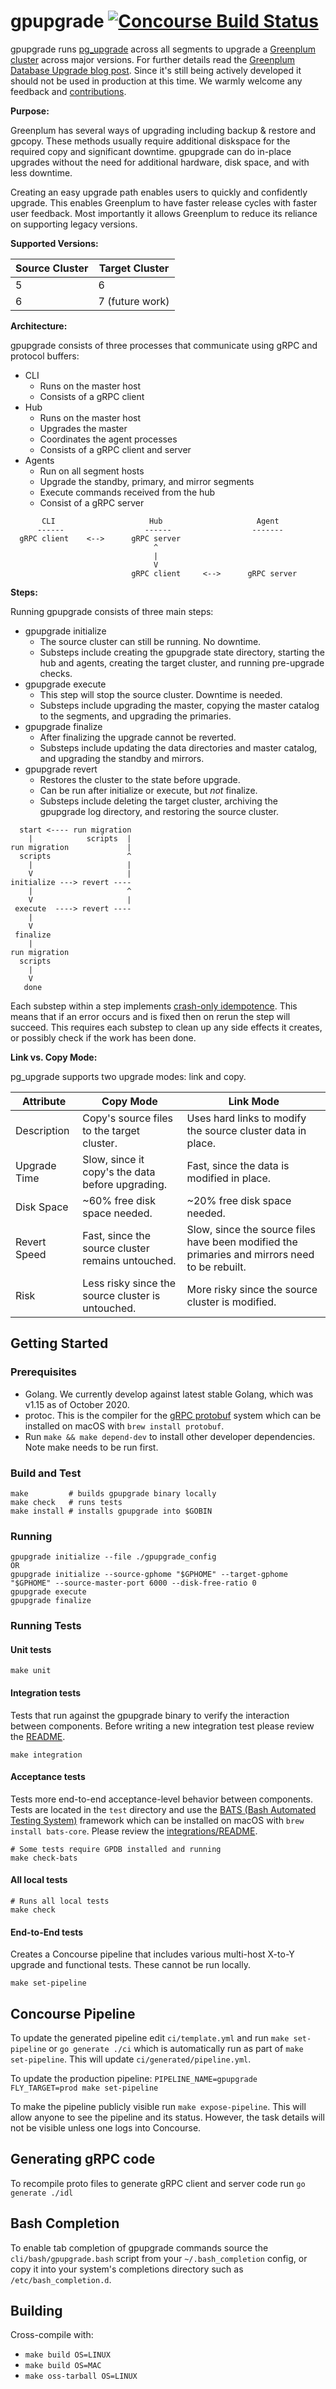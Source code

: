 # gpupgrade [![Concourse Build Status](https://prod.ci.gpdb.pivotal.io/api/v1/teams/main/pipelines/gpupgrade/badge)](https://prod.ci.gpdb.pivotal.io/teams/main/pipelines/gpupgrade)

gpupgrade runs [pg_upgrade](https://www.postgresql.org/docs/current/static/pgupgrade.html)
across all segments to upgrade a [Greenplum cluster](https://github.com/greenplum-db/gpdb)
across major versions. For further details read the [Greenplum Database Upgrade blog post](https://greenplum.org/greenplum-database-upgrade/). Since it's still being actively developed it should not 
be used in production at this time. We warmly welcome any feedback and 
[contributions](https://github.com/greenplum-db/gpupgrade/blob/master/CONTRIBUTING.md).

**Purpose:**

Greenplum has several ways of upgrading including backup & restore and gpcopy.
These methods usually require additional diskspace for the required copy and 
significant downtime. gpupgrade can do in-place upgrades without the need 
for additional hardware, disk space, and with less downtime. 

Creating an easy upgrade path enables users to quickly and confidently upgrade. 
This enables Greenplum to have faster release cycles with faster user feedback. 
Most importantly it allows Greenplum to reduce its reliance on supporting legacy 
versions.

**Supported Versions:**

| Source Cluster | Target Cluster
| --- | ---
| 5 | 6
| 6 | 7 (future work)
 
**Architecture:**

gpupgrade consists of three processes that communicate using gRPC and protocol buffers:
- CLI
  - Runs on the master host
  - Consists of a gRPC client
- Hub
  - Runs on the master host
  - Upgrades the master
  - Coordinates the agent processes
  - Consists of a gRPC client and server 
- Agents
  - Run on all segment hosts
  - Upgrade the standby, primary, and mirror segments
  - Execute commands received from the hub
  - Consist of a gRPC server
 
```
       CLI                     Hub                     Agent
      ------                  ------                  -------
  gRPC client    <-->      gRPC server
                                ^
                                |
                                V
                           gRPC client     <-->      gRPC server
```

**Steps:**

Running gpupgrade consists of three main steps:
- gpupgrade initialize
  - The source cluster can still be running. No downtime.
  - Substeps include creating the gpupgrade state directory, starting the hub 
  and agents, creating the target cluster, and running pre-upgrade checks. 
- gpupgrade execute
  - This step will stop the source cluster. Downtime is needed.
  - Substeps include upgrading the master, copying the master catalog to the 
  segments, and upgrading the primaries.  
- gpupgrade finalize
  - After finalizing the upgrade cannot be reverted.
  - Substeps include updating the data directories and master catalog, and 
  upgrading the standby and mirrors.
- gpupgrade revert
  - Restores the cluster to the state before upgrade.
  - Can be run after initialize or execute, but *not* finalize.
  - Substeps include deleting the target cluster, archiving the gpupgrade log 
  directory, and restoring the source cluster.

```
  start <---- run migration
    |            scripts  |
run migration             |
  scripts                 ^
    |                     |
    V                     |
initialize ---> revert ----
    |                     ^
    V                     |
 execute  ----> revert ----
    |
    V
 finalize
    |
run migration 
  scripts
    |
    V
   done
```

Each substep within a step implements [crash-only idempotence](https://en.wikipedia.org/wiki/Crash-only_software).
This means that if an error occurs and is fixed then on rerun the step will 
succeed. This requires each substep to clean up any side effects it creates, 
or possibly check if the work has been done.

**Link vs. Copy Mode:**

pg_upgrade supports two upgrade modes: link and copy.

| Attribute | Copy Mode | Link Mode
| --- | --- | ---
| Description | Copy's source files to the target cluster. | Uses hard links to modify the source cluster data in place.
| Upgrade Time | Slow, since it copy's the data before upgrading. | Fast, since the data is modified in place.
| Disk Space | ~60% free disk space needed. | ~20% free disk space needed.
| Revert Speed | Fast, since the source cluster remains untouched. | Slow, since the source files have been modified the primaries and mirrors need to be rebuilt.
| Risk | Less risky since the source cluster is untouched. | More risky since the source cluster is modified.


## Getting Started

### Prerequisites

- Golang. We currently develop against latest stable Golang, which was v1.15 as of October 2020.
- protoc. This is the compiler for the [gRPC protobuf](https://grpc.io/) 
system which can be installed on macOS with `brew install protobuf`.
- Run `make && make depend-dev` to install other developer dependencies. Note 
make needs to be run first.

### Build and Test

```
make         # builds gpupgrade binary locally
make check   # runs tests
make install # installs gpupgrade into $GOBIN
```

### Running

```
gpupgrade initialize --file ./gpupgrade_config
OR
gpupgrade initialize --source-gphome "$GPHOME" --target-gphome "$GPHOME" --source-master-port 6000 --disk-free-ratio 0
gpupgrade execute
gpupgrade finalize
```

### Running Tests

#### Unit tests
```
make unit
```
#### Integration tests
Tests that run against the gpupgrade binary to verify the interaction between 
components. Before writing a new integration test please review the 
[README](https://github.com/greenplum-db/gpupgrade/blob/master/integrations/README.md).
```
make integration
```
#### Acceptance tests
Tests more end-to-end acceptance-level behavior between components. Tests are 
located in the `test` directory and use the [BATS (Bash Automated Testing System)](https://github.com/bats-core/bats-core) 
framework which can be installed on macOS with `brew install bats-core`.
Please review the [integrations/README](https://github.com/greenplum-db/gpupgrade/blob/master/integrations/README.md).
```
# Some tests require GPDB installed and running
make check-bats
```
#### All local tests
```
# Runs all local tests
make check
```
#### End-to-End tests
Creates a Concourse pipeline that includes various multi-host X-to-Y upgrade and 
functional tests. These cannot be run locally.
```
make set-pipeline
```


## Concourse Pipeline

To update the generated pipeline edit `ci/template.yml` and run 
`make set-pipeline` or `go generate ./ci` which is automatically run as part of
 `make set-pipeline`. This will update `ci/generated/pipeline.yml`.

To update the production pipeline: `PIPELINE_NAME=gpupgrade FLY_TARGET=prod make set-pipeline`

To make the pipeline publicly visible run `make expose-pipeline`. This will 
allow anyone to see the pipeline and its status. However, the task details will 
not be visible unless one logs into Concourse.


## Generating gRPC code

To recompile proto files to generate gRPC client and server code run 
`go generate ./idl`


## Bash Completion

To enable tab completion of gpupgrade commands source the `cli/bash/gpupgrade.bash`
script from your `~/.bash_completion` config, or copy it into your system's 
completions directory such as  `/etc/bash_completion.d`.


## Building

Cross-compile with:
- `make build OS=LINUX`
- `make build OS=MAC`
- `make oss-tarball OS=LINUX`
